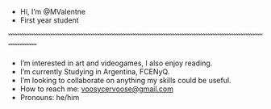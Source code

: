 -  Hi, I’m @MValentne
-  First year student

﹌﹌﹌﹌﹌﹌﹌﹌﹌﹌﹌﹌﹌﹌﹌﹌﹌﹌﹌﹌﹌﹌﹌﹌﹌﹌﹌﹌﹌﹌﹌﹌﹌﹌﹌﹌﹌﹌﹌﹌
-  I’m interested in art and videogames, I also enjoy reading.
-  I’m currently Studying in Argentina, FCENyQ.
-  I’m looking to collaborate on anything my skills could be useful.
-  How to reach me: voosycervoose@gmail.com
-  Pronouns: he/him

<!---
MValentne/MValentne is a ✨ special ✨ repository because its `README.md` (this file) appears on your GitHub profile.
You can click the Preview link to take a look at your changes.
--->
